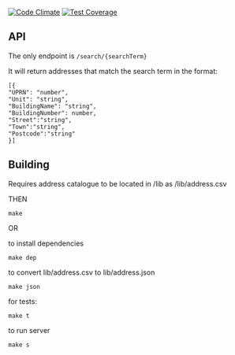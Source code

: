[![Code Climate](https://codeclimate.com/github/foundersandcoders/camden-addresslookup/badges/gpa.svg)](https://codeclimate.com/github/foundersandcoders/camden-addresslookup) [![Test Coverage](https://codeclimate.com/github/foundersandcoders/camden-addresslookup/badges/coverage.svg)](https://codeclimate.com/github/foundersandcoders/camden-addresslookup)

## API

The only endpoint is ```/search/{searchTerm}```

It will return addresses that match the search term in the format:
```
[{
"UPRN": "number",
"Unit": "string",
"BuildingName": "string",
"BuildingNumber": number, 
"Street":"string",
"Town":"string",
"Postcode":"string"
}]
```
## Building
Requires address catalogue to be located in /lib as /lib/address.csv

THEN

```
make
```

OR

to install dependencies
```
make dep
```

to convert lib/address.csv to lib/address.json
```
make json
```

for tests:
```
make t
```

to run server
```
make s
```
